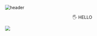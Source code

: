![header](https://capsule-render.vercel.app/api?type=cylinder&color=0:203089,100:203089&height=200&section=header&text=@Seopject&fontColor=E6F3D6&fontSize=70&fontAlign=70&fontAlignY=60&animation=twinkling)
<center>🖐 HELLO</center>
  
 <a href="https://www.naver.com" target="_blank"><img src="https://img.shields.io/badge/Instagram-B79CCC?style=flat-square&logo=Instagram&logoColor=white"/></a>
 
  
